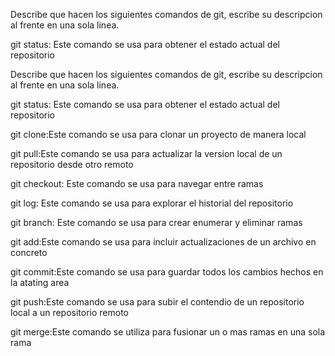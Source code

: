Describe que hacen los siguientes comandos de git, escribe su descripcion al frente en una sola linea.

git status: Este comando se usa para obtener el estado actual del repositorio

Describe que hacen los siguientes comandos de git, escribe su descripcion al frente en una sola linea.

git status: Este comando se usa para obtener el estado actual del repositorio

git clone:Este comando se usa para clonar un proyecto de manera local

git pull:Este comando se usa para actualizar la version local de un repositorio desde otro remoto

git checkout: Este comando se usa para navegar entre ramas

git log: Este comando se usa para explorar el historial del repositorio

git branch: Este comando se usa para crear enumerar y eliminar ramas

git add:Este comando se usa para incluir actualizaciones de un archivo en concreto

git commit:Este comando se usa para guardar todos los cambios hechos en la atating area

git push:Este comando se usa para subir el contendio de un repositorio local a un repositorio remoto

git merge:Este comando se utiliza para fusionar un o mas ramas en una sola rama

